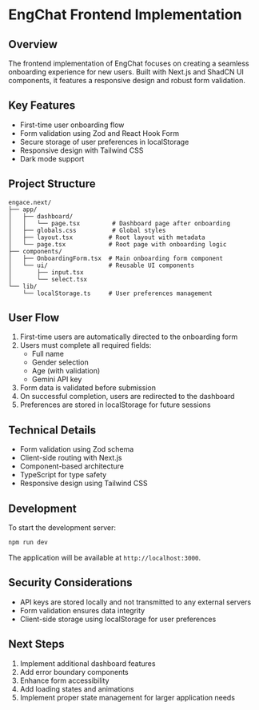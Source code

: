 # EngChat Frontend Implementation

## Overview

The frontend implementation of EngChat focuses on creating a seamless onboarding experience for new users. Built with Next.js and ShadCN UI components, it features a responsive design and robust form validation.

## Key Features

- First-time user onboarding flow
- Form validation using Zod and React Hook Form
- Secure storage of user preferences in localStorage
- Responsive design with Tailwind CSS
- Dark mode support

## Project Structure

```
engace.next/
├── app/
│   ├── dashboard/
│   │   └── page.tsx         # Dashboard page after onboarding
│   ├── globals.css          # Global styles
│   ├── layout.tsx          # Root layout with metadata
│   └── page.tsx            # Root page with onboarding logic
├── components/
│   ├── OnboardingForm.tsx  # Main onboarding form component
│   └── ui/                 # Reusable UI components
│       ├── input.tsx
│       └── select.tsx
└── lib/
    └── localStorage.ts     # User preferences management
```

## User Flow

1. First-time users are automatically directed to the onboarding form
2. Users must complete all required fields:
   - Full name
   - Gender selection
   - Age (with validation)
   - Gemini API key
3. Form data is validated before submission
4. On successful completion, users are redirected to the dashboard
5. Preferences are stored in localStorage for future sessions

## Technical Details

- Form validation using Zod schema
- Client-side routing with Next.js
- Component-based architecture
- TypeScript for type safety
- Responsive design using Tailwind CSS

## Development

To start the development server:

```bash
npm run dev
```

The application will be available at `http://localhost:3000`.

## Security Considerations

- API keys are stored locally and not transmitted to any external servers
- Form validation ensures data integrity
- Client-side storage using localStorage for user preferences

## Next Steps

1. Implement additional dashboard features
2. Add error boundary components
3. Enhance form accessibility
4. Add loading states and animations
5. Implement proper state management for larger application needs
